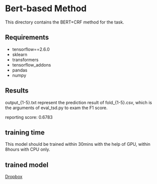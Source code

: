 # Bert-based Method

This directory contains the BERT+CRF method for the task.

## Requirements

- tensorflow==2.6.0
- sklearn
- transformers
- tensorflow_addons
- pandas
- numpy
## Results
output_{1-5}.txt represent the prediction result of fold_{1-5}.csv, which is the arguments of eval_tsd.py to exam the F1 score.

reporting score: 0.6783

## training time

This model should be trained within 30mins with the help of GPU, within 8hours with CPU only.

## trained model
[Dropbox](https://www.dropbox.com/sh/p5gm8ulatmyvb06/AADRVqH2LXBC4msqnD7zQNbOa?dl=0)
